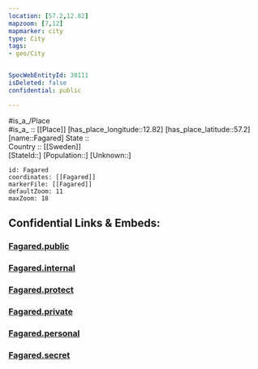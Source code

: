 ```yaml
---
location: [57.2,12.82] 
mapzoom: [7,12] 
mapmarker: city 
type: City
tags:
- geo/City


SpocWebEntityId: 30111
isDeleted: false
confidential: public

---
```

#is_a_/Place  
#is_a_ :: [[Place]] 
[has_place_longitude::12.82] 
[has_place_latitude::57.2] 
[name::Fagared] 
State ::  
Country :: [[Sweden]]  
[StateId::] 
[Population::] 
[Unknown::] 


```leaflet
id: Fagared
coordinates: [[Fagared]] 
markerFile: [[Fagared]] 
defaultZoom: 11 
maxZoom: 18
```


## Confidential Links & Embeds: 

### [Fagared.public](/_public/\Earth\Continent\Europe\Europe~North\Sweden\Provinces~Sweden\Halland\CityFagared.public.md) 

### [Fagared.internal](/_internal/\Earth\Continent\Europe\Europe~North\Sweden\Provinces~Sweden\Halland\CityFagared.internal.md) 

### [Fagared.protect](/_protect/\Earth\Continent\Europe\Europe~North\Sweden\Provinces~Sweden\Halland\CityFagared.protect.md) 

### [Fagared.private](/_private/\Earth\Continent\Europe\Europe~North\Sweden\Provinces~Sweden\Halland\CityFagared.private.md) 

### [Fagared.personal](/_personal/\Earth\Continent\Europe\Europe~North\Sweden\Provinces~Sweden\Halland\CityFagared.personal.md) 

### [Fagared.secret](/_secret/\Earth\Continent\Europe\Europe~North\Sweden\Provinces~Sweden\Halland\CityFagared.secret.md)

